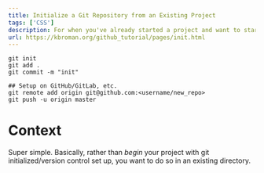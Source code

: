 ```yaml
---
title: Initialize a Git Repository from an Existing Project
tags: ['CSS']
description: For when you've already started a project and want to start VC late
url: https://kbroman.org/github_tutorial/pages/init.html
---
```


```shell
git init
git add .
git commit -m "init"

## Setup on GitHub/GitLab, etc.
git remote add origin git@github.com:<username/new_repo>
git push -u origin master
```

# Context 

Super simple. Basically, rather than *begin* your project with git initialized/version control set up, you want to do so in an existing directory. 